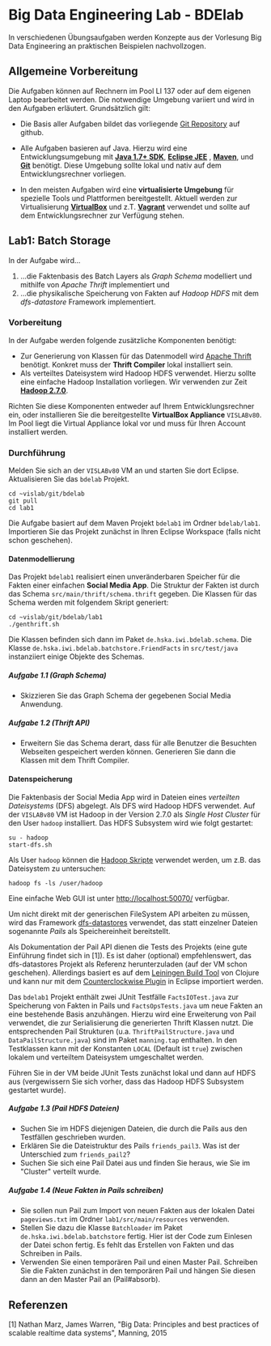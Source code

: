 # Big Data Engineering Lab - BDElab
In verschiedenen Übungsaufgaben werden Konzepte aus der Vorlesung Big Data Engineering an praktischen Beispielen nachvollzogen.

## Allgemeine Vorbereitung
Die Aufgaben können auf Rechnern im Pool LI 137 oder auf dem eigenen Laptop bearbeitet werden. Die notwendige Umgebung variiert und wird in den Aufgaben erläutert. Grundsätzlich gilt:

- Die Basis aller Aufgaben bildet das vorliegende [Git Repository](https://github.com/zirpins/bdelab) auf github.

- Alle Aufgaben basieren auf Java. Hierzu wird eine Entwicklungsumgebung mit [**Java 1.7+ SDK**](http://www.oracle.com/technetwork/java/javase/downloads/index.html), [**Eclipse JEE**](https://www.eclipse.org/downloads/eclipse-packages/) , [**Maven**](https://maven.apache.org/install.html), und [**Git**](https://help.github.com/articles/set-up-git/) benötigt. Diese Umgebung sollte lokal und nativ auf dem Entwicklungsrechner vorliegen.

- In den meisten Aufgaben wird eine **virtualisierte Umgebung** für spezielle Tools und Plattformen bereitgestellt. Aktuell werden zur Virtualisierung [**VirtualBox**](https://www.virtualbox.org) und z.T. [**Vagrant**](https://www.vagrantup.com) verwendet und sollte auf dem Entwicklungsrechner zur Verfügung stehen.

## Lab1: Batch Storage
In der Aufgabe wird...
1. ...die Faktenbasis des Batch Layers als *Graph Schema* modelliert und mithilfe von *Apache Thrift* implementiert und 
2. ...die physikalische Speicherung von Fakten auf *Hadoop HDFS* mit dem *dfs-datastore* Framework implementiert.

### Vorbereitung
In der Aufgabe werden folgende zusätzliche Komponenten benötigt:
- Zur Generierung von Klassen für das Datenmodell wird [Apache Thrift](https://thrift.apache.org) benötigt. Konkret muss der **Thrift Compiler** lokal installiert sein.
- Als verteiltes Dateisystem wird Hadoop HDFS verwendet. Hierzu sollte eine einfache Hadoop Installation vorliegen. Wir verwenden zur Zeit [**Hadoop 2.7.0**](http://hadoop.apache.org/releases.html#Download).

Richten Sie diese Komponenten entweder auf Ihrem Entwicklungsrechner ein, oder installieren Sie die bereitgestellte **VirtualBox Appliance** `VISLABv80`.  Im Pool liegt die Virtual Appliance lokal vor und muss für Ihren Account installiert werden.

### Durchführung 
Melden Sie sich an der `VISLABv80` VM an und starten Sie dort Eclipse. Aktualisieren Sie das `bdelab` Projekt.

```
cd ~vislab/git/bdelab
git pull
cd lab1
```

Die Aufgabe basiert auf dem Maven Projekt `bdelab1` im Ordner `bdelab/lab1`. Importieren Sie das Projekt zunächst in Ihren Eclipse Workspace (falls nicht schon geschehen).

#### Datenmodellierung
Das Projekt `bdelab1` realisiert einen unveränderbaren Speicher für die Fakten einer einfachen **Social Media App**. Die Struktur der Fakten ist durch das Schema `src/main/thrift/schema.thrift` gegeben. Die Klassen für das Schema werden mit folgendem Skript generiert:

```
cd ~vislab/git/bdelab/lab1
./genthrift.sh
```

Die Klassen befinden sich dann im Paket `de.hska.iwi.bdelab.schema`. Die Klasse `de.hska.iwi.bdelab.batchstore.FriendFacts` in `src/test/java` instanziiert einige Objekte des Schemas.

##### Aufgabe 1.1 (Graph Schema)
- Skizzieren Sie das Graph Schema der gegebenen Social Media Anwendung.

##### Aufgabe 1.2 (Thrift API)
- Erweitern Sie das Schema derart, dass für alle Benutzer die Besuchten Webseiten gespeichert werden können. Generieren Sie dann die Klassen mit dem Thrift Compiler.

#### Datenspeicherung
Die Faktenbasis der Social Media App wird in Dateien eines *verteilten Dateisystems* (DFS) abgelegt. Als DFS wird Hadoop HDFS verwendet. Auf der `VISLABv80` VM ist Hadoop in der Version 2.7.0 als *Single Host Cluster* für den User `hadoop` installiert. Das HDFS Subsystem wird wie folgt gestartet:

```
su - hadoop
start-dfs.sh
```

Als User `hadoop` können die [Hadoop Skripte](http://hadoop.apache.org/docs/stable/hadoop-project-dist/hadoop-common/CommandsManual.html) verwendet werden, um z.B. das Dateisystem zu untersuchen:

```
hadoop fs -ls /user/hadoop
```

Eine einfache Web GUI ist unter [http://localhost:50070/](http://localhost:50070/) verfügbar.

Um nicht direkt mit der generischen FileSystem API arbeiten zu müssen, wird das Framework [dfs-datastores](https://github.com/nathanmarz/dfs-datastores) verwendet, das statt einzelner Dateien sogenannte *Pails* als Speichereinheit bereitstellt. 

Als Dokumentation der Pail API dienen die Tests des Projekts (eine gute Einführung findet sich in [1]). Es ist daher (optional) empfehlenswert, das dfs-datastores Projekt als Referenz herunterzuladen (auf der VM schon geschehen). Allerdings basiert es auf dem [Leiningen Build Tool](http://leiningen.org) von Clojure und kann nur mit dem [Counterclockwise Plugin](http://doc.ccw-ide.org) in Eclipse importiert werden.  

Das `bdelab1` Projekt enthält zwei JUnit Testfälle `FactsIOTest.java` zur Speicherung von Fakten in Pails und `FactsOpsTests.java` um neue Fakten an eine bestehende Basis anzuhängen. Hierzu wird eine Erweiterung von Pail verwendet, die zur Serialisierung die generierten Thrift Klassen nutzt. Die entsprechenden Pail Strukturen (u.a. `ThriftPailStructure.java` und `DataPailStructure.java`) sind im Paket `manning.tap` enthalten. In den Testklassen kann mit der Konstanten `LOCAL` (Default ist `true`) zwischen lokalem und verteiltem Dateisystem umgeschaltet werden. 

Führen Sie in der VM beide JUnit Tests zunächst lokal und dann auf HDFS aus (vergewissern Sie sich vorher, dass das Hadoop HDFS Subsystem gestartet wurde).

##### Aufgabe 1.3 (Pail HDFS Dateien)
- Suchen Sie im HDFS diejenigen Dateien, die durch die Pails aus den Testfällen geschrieben wurden.
- Erklären Sie die Dateistruktur des Pails `friends_pail3`. Was ist der Unterschied zum `friends_pail2`?
- Suchen Sie sich eine Pail Datei aus und finden Sie heraus, wie Sie im "Cluster" verteilt wurde.

##### Aufgabe 1.4 (Neue Fakten in Pails schreiben)
- Sie sollen nun Pail zum Import von neuen Fakten aus der lokalen Datei `pageviews.txt` im Ordner `lab1/src/main/resources` verwenden.
- Stellen Sie dazu die Klasse `Batchloader` im Paket `de.hska.iwi.bdelab.batchstore` fertig. Hier ist der Code zum Einlesen der Datei schon fertig. Es fehlt das Erstellen von Fakten und das Schreiben in Pails.
- Verwenden Sie einen temporären Pail und einen Master Pail. Schreiben Sie die Fakten zunächst in den temporären Pail und hängen Sie diesen dann an den Master Pail an (Pail#absorb). 

## Referenzen

[1] Nathan Marz, James Warren, "Big Data: Principles and best practices of scalable realtime data systems", Manning, 2015
